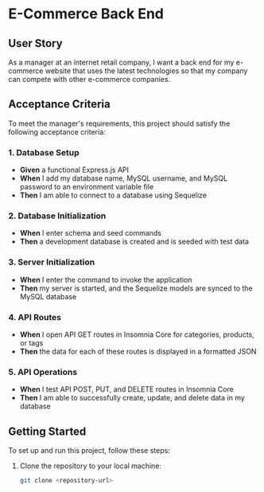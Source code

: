 # E-Commerce Back End

## User Story

As a manager at an internet retail company, I want a back end for my e-commerce website that uses the latest technologies so that my company can compete with other e-commerce companies.

## Acceptance Criteria

To meet the manager's requirements, this project should satisfy the following acceptance criteria:

### 1. Database Setup

- **Given** a functional Express.js API
- **When** I add my database name, MySQL username, and MySQL password to an environment variable file
- **Then** I am able to connect to a database using Sequelize

### 2. Database Initialization

- **When** I enter schema and seed commands
- **Then** a development database is created and is seeded with test data

### 3. Server Initialization

- **When** I enter the command to invoke the application
- **Then** my server is started, and the Sequelize models are synced to the MySQL database

### 4. API Routes

- **When** I open API GET routes in Insomnia Core for categories, products, or tags
- **Then** the data for each of these routes is displayed in a formatted JSON

### 5. API Operations

- **When** I test API POST, PUT, and DELETE routes in Insomnia Core
- **Then** I am able to successfully create, update, and delete data in my database

## Getting Started

To set up and run this project, follow these steps:

1. Clone the repository to your local machine:

   ```bash
   git clone <repository-url>
